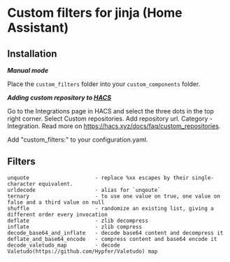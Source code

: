 # Custom filters for jinja (Home Assistant)

## Installation
*__Manual mode__*

Place the `custom_filters` folder into your `custom_components` folder.

*__Adding custom repository to [HACS](https://hacs.xyz/)__*

Go to the Integrations page in HACS and select the three dots in the top right corner. Select Custom repositories.
Add repository url. Category - Integration. Read more on https://hacs.xyz/docs/faq/custom_repositories.

Add "custom_filters:" to your configuration.yaml.


## Filters
<p>

```
unquote                     - replace %xx escapes by their single-character equivalent.
urldecode                   - alias for `unqoute`
ternary                     - to use one value on true, one value on false and a third value on null
shuffle                     - randomize an existing list, giving a different order every invocation
deflate                     - zlib decompress
inflate                     - zlib compress
decode_base64_and_inflate   - decode base64 content and decompress it
deflate_and_base64_encode   - compress content and base64 encode it
decode_valetudo_map         - decode Valetudo(https://github.com/Hypfer/Valetudo) map
```

</p>
